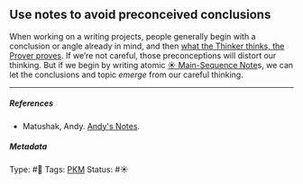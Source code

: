 ## Use notes to avoid preconceived conclusions

When working on a writing projects, people generally begin with a conclusion or angle already in mind, and then [what the Thinker thinks, the Prover proves](What%20the%20Thinker%20thinks,%20the%20Prover%20proves.md). If we’re not careful, those preconceptions will distort our thinking. But if we begin by writing atomic [☀️ Main-Sequence Note](Main-Sequence%20Note)s, we can let the conclusions and topic *emerge* from our careful thinking.

---

##### References

* Matushak, Andy. [Andy's Notes](Andy's%20Notes.md).

##### Metadata

Type: #🔴 
Tags: [PKM](PKM.md)
Status: #☀️ 
